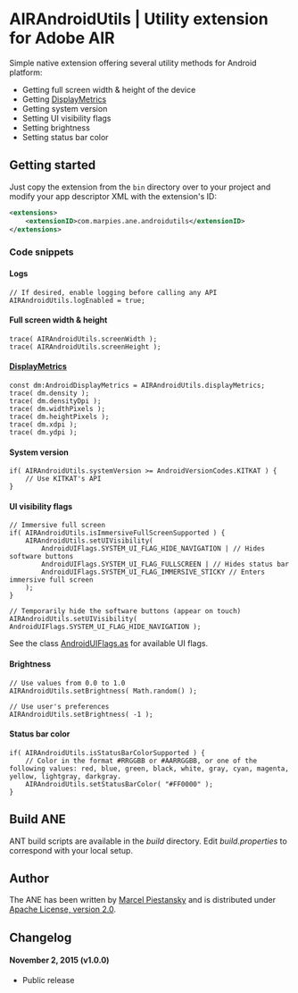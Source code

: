 # AIRAndroidUtils | Utility extension for Adobe AIR

Simple native extension offering several utility methods for Android platform:
* Getting full screen width & height of the device
* Getting [DisplayMetrics](https://developer.android.com/reference/android/util/DisplayMetrics.html)
* Getting system version
* Setting UI visibility flags
* Setting brightness
* Setting status bar color

## Getting started

Just copy the extension from the `bin` directory over to your project and modify your app descriptor XML with the extension's ID:
```xml
<extensions>
    <extensionID>com.marpies.ane.androidutils</extensionID>
</extensions>
```

### Code snippets

#### Logs
```
// If desired, enable logging before calling any API
AIRAndroidUtils.logEnabled = true;
```

#### Full screen width & height
```
trace( AIRAndroidUtils.screenWidth );
trace( AIRAndroidUtils.screenHeight );
```

#### [DisplayMetrics](https://developer.android.com/reference/android/util/DisplayMetrics.html)
```
const dm:AndroidDisplayMetrics = AIRAndroidUtils.displayMetrics;
trace( dm.density );
trace( dm.densityDpi );
trace( dm.widthPixels );
trace( dm.heightPixels );
trace( dm.xdpi );
trace( dm.ydpi );
```

#### System version
```
if( AIRAndroidUtils.systemVersion >= AndroidVersionCodes.KITKAT ) {
    // Use KITKAT's API
}
```

#### UI visibility flags
```
// Immersive full screen
if( AIRAndroidUtils.isImmersiveFullScreenSupported ) {
    AIRAndroidUtils.setUIVisibility(
        AndroidUIFlags.SYSTEM_UI_FLAG_HIDE_NAVIGATION | // Hides software buttons
        AndroidUIFlags.SYSTEM_UI_FLAG_FULLSCREEN | // Hides status bar
        AndroidUIFlags.SYSTEM_UI_FLAG_IMMERSIVE_STICKY // Enters immersive full screen
    );
}

// Temporarily hide the software buttons (appear on touch)
AIRAndroidUtils.setUIVisibility( AndroidUIFlags.SYSTEM_UI_FLAG_HIDE_NAVIGATION );
```
See the class [AndroidUIFlags.as](actionscript/src/com/marpies/ane/androidutils/data/AndroidUIFlags.as) for available UI flags.

#### Brightness
```
// Use values from 0.0 to 1.0
AIRAndroidUtils.setBrightness( Math.random() );

// Use user's preferences
AIRAndroidUtils.setBrightness( -1 );
```

#### Status bar color
```
if( AIRAndroidUtils.isStatusBarColorSupported ) {
    // Color in the format #RRGGBB or #AARRGGBB, or one of the following values: red, blue, green, black, white, gray, cyan, magenta, yellow, lightgray, darkgray.
    AIRAndroidUtils.setStatusBarColor( "#FF0000" );
}
```

## Build ANE
ANT build scripts are available in the *build* directory. Edit *build.properties* to correspond with your local setup.

## Author
The ANE has been written by [Marcel Piestansky](https://twitter.com/marpies) and is distributed under [Apache License, version 2.0](http://www.apache.org/licenses/LICENSE-2.0.html).

## Changelog

#### November 2, 2015 (v1.0.0)

* Public release
